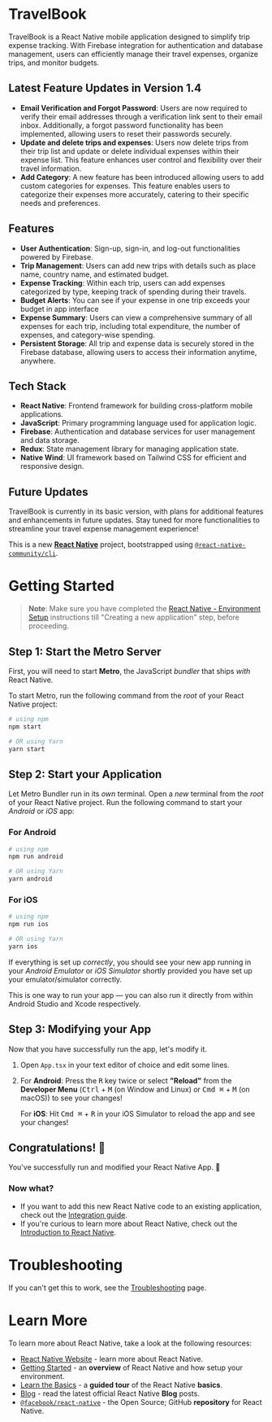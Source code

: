 # TravelBook

TravelBook is a React Native mobile application designed to simplify trip expense tracking. With Firebase integration for authentication and database management, users can efficiently manage their travel expenses, organize trips, and monitor budgets.

## Latest Feature Updates in Version 1.4

- **Email Verification and Forgot Password**: Users are now required to verify their email addresses through a verification link sent to their email inbox. Additionally, a forgot password functionality has been implemented, allowing users to reset their passwords securely.
- **Update and delete trips and expenses**:  Users now delete trips from their trip list and update or delete individual expenses within their expense list. This feature enhances user control and flexibility over their travel information.
- **Add Category**: A new feature has been introduced allowing users to add custom categories for expenses. This feature enables users to categorize their expenses more accurately, catering to their specific needs and preferences.

## Features

- **User Authentication**: Sign-up, sign-in, and log-out functionalities powered by Firebase.
- **Trip Management**: Users can add new trips with details such as place name, country name, and estimated budget.
- **Expense Tracking**: Within each trip, users can add expenses categorized by type, keeping track of spending during their travels.
- **Budget Alerts**: You can see if your expense in one trip exceeds your budget in app interface
- **Expense Summary**: Users can view a comprehensive summary of all expenses for each trip, including total expenditure, the number of expenses, and category-wise spending.
- **Persistent Storage**: All trip and expense data is securely stored in the Firebase database, allowing users to access their information anytime, anywhere.


## Tech Stack

- **React Native**: Frontend framework for building cross-platform mobile applications.
- **JavaScript**: Primary programming language used for application logic.
- **Firebase**: Authentication and database services for user management and data storage.
- **Redux**: State management library for managing application state.
- **Native Wind**: UI framework based on Tailwind CSS for efficient and responsive design.

## Future Updates

TravelBook is currently in its basic version, with plans for additional features and enhancements in future updates. Stay tuned for more functionalities to streamline your travel expense management experience!



This is a new [**React Native**](https://reactnative.dev) project, bootstrapped using [`@react-native-community/cli`](https://github.com/react-native-community/cli).

# Getting Started

>**Note**: Make sure you have completed the [React Native - Environment Setup](https://reactnative.dev/docs/environment-setup) instructions till "Creating a new application" step, before proceeding.

## Step 1: Start the Metro Server

First, you will need to start **Metro**, the JavaScript _bundler_ that ships _with_ React Native.

To start Metro, run the following command from the _root_ of your React Native project:

```bash
# using npm
npm start

# OR using Yarn
yarn start
```

## Step 2: Start your Application

Let Metro Bundler run in its _own_ terminal. Open a _new_ terminal from the _root_ of your React Native project. Run the following command to start your _Android_ or _iOS_ app:

### For Android

```bash
# using npm
npm run android

# OR using Yarn
yarn android
```

### For iOS

```bash
# using npm
npm run ios

# OR using Yarn
yarn ios
```

If everything is set up _correctly_, you should see your new app running in your _Android Emulator_ or _iOS Simulator_ shortly provided you have set up your emulator/simulator correctly.

This is one way to run your app — you can also run it directly from within Android Studio and Xcode respectively.

## Step 3: Modifying your App

Now that you have successfully run the app, let's modify it.

1. Open `App.tsx` in your text editor of choice and edit some lines.
2. For **Android**: Press the <kbd>R</kbd> key twice or select **"Reload"** from the **Developer Menu** (<kbd>Ctrl</kbd> + <kbd>M</kbd> (on Window and Linux) or <kbd>Cmd ⌘</kbd> + <kbd>M</kbd> (on macOS)) to see your changes!

   For **iOS**: Hit <kbd>Cmd ⌘</kbd> + <kbd>R</kbd> in your iOS Simulator to reload the app and see your changes!

## Congratulations! :tada:

You've successfully run and modified your React Native App. :partying_face:

### Now what?

- If you want to add this new React Native code to an existing application, check out the [Integration guide](https://reactnative.dev/docs/integration-with-existing-apps).
- If you're curious to learn more about React Native, check out the [Introduction to React Native](https://reactnative.dev/docs/getting-started).

# Troubleshooting

If you can't get this to work, see the [Troubleshooting](https://reactnative.dev/docs/troubleshooting) page.

# Learn More

To learn more about React Native, take a look at the following resources:

- [React Native Website](https://reactnative.dev) - learn more about React Native.
- [Getting Started](https://reactnative.dev/docs/environment-setup) - an **overview** of React Native and how setup your environment.
- [Learn the Basics](https://reactnative.dev/docs/getting-started) - a **guided tour** of the React Native **basics**.
- [Blog](https://reactnative.dev/blog) - read the latest official React Native **Blog** posts.
- [`@facebook/react-native`](https://github.com/facebook/react-native) - the Open Source; GitHub **repository** for React Native.
